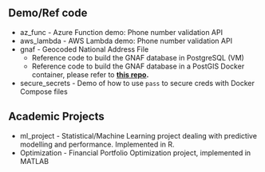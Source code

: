 ## Demo/Ref code

- az_func - Azure Function demo: Phone number validation API
- aws_lambda  - AWS Lambda demo: Phone number validation API
- gnaf - Geocoded National Address File
    - Reference code to build the GNAF database in PostgreSQL (VM)
    - Reference code to build the GNAF database in a PostGIS Docker container, please refer to **[this repo](https://github.com/rahul-ve/gnaf_container).**
- secure_secrets   -  Demo of how to use `pass` to secure creds with Docker Compose files

## Academic Projects

- ml_project - Statistical/Machine Learning project dealing with predictive modelling and performance. Implemented in R.
- Optimization - Financial Portfolio Optimization project, implemented in MATLAB


